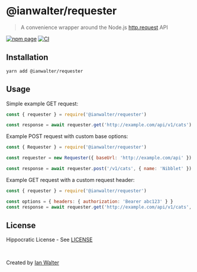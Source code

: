 # @ianwalter/requester
> A convenience wrapper around the Node.js [http.request][nodeUrl] API

[![npm page][npmImage]][npmUrl]
[![CI][ciImage]][ciUrl]

## Installation

```console
yarn add @ianwalter/requester
```

## Usage

Simple example GET request:

```js
const { requester } = require('@ianwalter/requester')

const response = await requester.get('http://example.com/api/v1/cats')
```

Example POST request with custom base options:

```js
const { Requester } = require('@ianwalter/requester')

const requester = new Requester({ baseUrl: 'http://example.com/api' })

const response = await requester.post('/v1/cats', { name: 'Nibblet' })
```

Example GET request with a custom request header:

```js
const { requester } = require('@ianwalter/requester')

const options = { headers: { authorization: 'Bearer abc123' } }
const response = await requester.get('http://example.com/api/v1/cats', options)
```

## License

Hippocratic License - See [LICENSE][licenseUrl]

&nbsp;

Created by [Ian Walter](https://ianwalter.dev)

[nodeUrl]: https://nodejs.org/api/http.html#http_http_request_url_options_callback
[npmImage]: https://img.shields.io/npm/v/@ianwalter/requester.svg
[npmUrl]: https://www.npmjs.com/package/@ianwalter/requester
[ciImage]: https://github.com/ianwalter/requester/workflows/CI/badge.svg
[ciUrl]: https://github.com/ianwalter/requester/actions
[licenseUrl]: https://github.com/ianwalter/requester/blob/master/LICENSE
